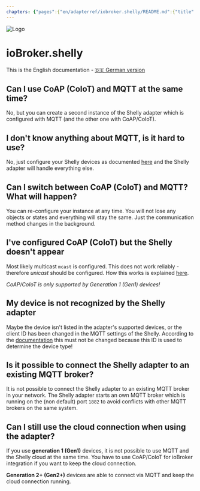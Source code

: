 ```yaml
---
chapters: {"pages":{"en/adapterref/iobroker.shelly/README.md":{"title":{"en":"ioBroker.shelly"},"content":"en/adapterref/iobroker.shelly/README.md"},"en/adapterref/iobroker.shelly/protocol-coap.md":{"title":{"en":"ioBroker.shelly"},"content":"en/adapterref/iobroker.shelly/protocol-coap.md"},"en/adapterref/iobroker.shelly/protocol-mqtt.md":{"title":{"en":"ioBroker.shelly"},"content":"en/adapterref/iobroker.shelly/protocol-mqtt.md"},"en/adapterref/iobroker.shelly/restricted-login.md":{"title":{"en":"ioBroker.shelly"},"content":"en/adapterref/iobroker.shelly/restricted-login.md"},"en/adapterref/iobroker.shelly/state-changes.md":{"title":{"en":"ioBroker.shelly"},"content":"en/adapterref/iobroker.shelly/state-changes.md"},"en/adapterref/iobroker.shelly/faq.md":{"title":{"en":"ioBroker.shelly"},"content":"en/adapterref/iobroker.shelly/faq.md"},"en/adapterref/iobroker.shelly/debug.md":{"title":{"en":"ioBroker.shelly"},"content":"en/adapterref/iobroker.shelly/debug.md"}}}
---
```

![Logo](../../admin/shelly.png)

# ioBroker.shelly

This is the English documentation - [🇩🇪 German version](../de/faq.md)

## Can I use CoAP (CoIoT) and MQTT at the same time?

No, but you can create a second instance of the Shelly adapter which is configured with MQTT (and the other one with CoAP/CoIoT).

## I don't know anything about MQTT, is it hard to use?

No, just configure your Shelly devices as documented [here](protocol-mqtt.md) and the Shelly adapter will handle everything else.

## Can I switch between CoAP (CoIoT) and MQTT? What will happen?

You can re-configure your instance at any time. You will not lose any objects or states and everything will stay the same. Just the communication method changes in the background.

## I've configured CoAP (CoIoT) but the Shelly doesn't appear

Most likely multicast `mcast` is configured. This does not work reliably - therefore *unicast* should be configured. How this works is explained [here](protocol-coap.md).

*CoAP/CoIoT is only supported by Generation 1 (Gen1) devices!*

## My device is not recognized by the Shelly adapter

Maybe the device isn't listed in the adapter's supported devices, or the client ID has been changed in the MQTT settings of the Shelly. According to the [documentation](protocol-mqtt.md) this must not be changed because this ID is used to determine the device type!

## Is it possible to connect the Shelly adapter to an existing MQTT broker?

It is not possible to connect the Shelly adapter to an existing MQTT broker in your network. The Shelly adapter starts an own MQTT broker which is running on the (non default) port ``1882`` to avoid conflicts with other MQTT brokers on the same system.

## Can I still use the cloud connection when using the adapter?

If you use **generation 1 (Gen1)** devices, it is not possible to use MQTT and the Shelly cloud at the same time. You have to use CoAP/CoIoT for ioBroker integration if you want to keep the cloud connection.

**Generation 2+ (Gen2+)** devices are able to connect via MQTT and keep the cloud connection running.